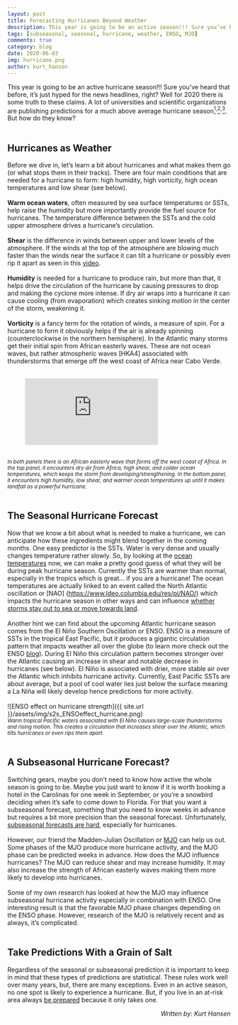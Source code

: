 ```yaml
---
layout: post
title: Forecasting Hurricanes Beyond Weather
description: This year is going to be an active season!!! Sure you’ve heard that before, it’s just hyped for the news headlines, right?
tags: [subseasonal, seasonal, hurricane, weather, ENSO, MJO]
comments: true
category: blog
date: 2020-06-03
img: hurricane.png
author: kurt_hansen
---
```


This year is going to be an active hurricane season!!! Sure you’ve heard that before, it’s just hyped for the news headlines, right? Well for 2020 there is some truth to these claims. A lot of universities and scientific organizations are publishing predictions for a much above average hurricane season[<sup>1</sup>](https://tropical.colostate.edu/media/sites/111/2020/04/2020-04.pdf)<sup>,</sup>[<sup>2</sup>](https://has.arizona.edu/sites/default/files/ua_tropical_cyclone_forecast_in_april_2020.pdf)<sup>,</sup>[<sup>3</sup>](https://www.noaa.gov/media-release/busy-atlantic-hurricane-season-predicted-for-2020). But how do they know?
<br><br>
<h2>Hurricanes as Weather</h2>

Before we dive in, let’s learn a bit about hurricanes and what makes them go (or what stops them in their tracks). There are four main conditions that are needed for a hurricane to form: high humidity, high vorticity, high ocean temperatures and low shear (see below). 
<br><br>
**Warm ocean waters**, often measured by sea surface temperatures or SSTs, help raise the humidity but more importantly provide the fuel source for hurricanes. The temperature difference between the SSTs and the cold upper atmosphere drives a hurricane’s circulation. 
<br><br>
**Shear** is the difference in winds between upper and lower levels of the atmosphere. If the winds at the top of the atmosphere are blowing much faster than the winds near the surface it can tilt a hurricane or possibly even rip it apart as seen in this [video](https://www.youtube.com/watch?v=Xph9W6C-KiM).
<br><br>
**Humidity** is needed for a hurricane to produce rain, but more than that, it helps drive the circulation of the hurricane by causing pressures to drop and making the cyclone more intense. If dry air wraps into a hurricane it can cause cooling (from evaporation) which creates sinking motion in the center of the storm, weakening it.
<br><br>
**Vorticity** is a fancy term for the rotation of winds, a measure of spin. For a hurricane to form it obviously helps if the air is already spinning (counterclockwise in the northern hemisphere). In the Atlantic many storms get their initial spin from African easterly waves. These are not ocean waves, but rather atmospheric waves [HKA4] associated with thunderstorms that emerge off the west coast of Africa near Cabo Verde. 
<br><br>
<!-- blank line -->
<figure class="video_container">
  <iframe src="https://drive.google.com/file/d/1AcwCniFhrCmHkf6e8TsgMtHRYUMiOU1Z/view?usp=sharing" frameborder="0" allowfullscreen="true"> </iframe>
</figure>
<!-- blank line -->
<br><sub><i>In both panels there is an African easterly wave that forms off the west coast of Africa. In the top panel, it encounters dry air from Africa, high shear, and colder ocean temperatures, which keeps the storm from developing/strengthening. In the bottom panel, it encounters high humidity, low shear, and warmer ocean temperatures up until it makes landfall as a powerful hurricane.</i></sub>
<br><br>
<h2>The Seasonal Hurricane Forecast</h2>

Now that we know a bit about what is needed to make a hurricane, we can anticipate how these ingredients might blend together in the coming months. One easy predictor is the SSTs. Water is very dense and usually changes temperature rather slowly. So, by looking at the [ocean temperatures](https://www.nhc.noaa.gov/tafb/atl_anom.gif) now, we can make a pretty good guess of what they will be during peak hurricane season. Currently the SSTs are warmer than normal, especially in the tropics which is great… if you are a hurricane! The ocean temperatures are actually linked to an event called the North Atlantic oscillation or [NAO] (https://www.ldeo.columbia.edu/res/pi/NAO/) which impacts the hurricane season in other ways and can influence [whether storms stay out to sea or move towards land](http://www.ccc-weather.com/page42/page8/page35/). 
<br><br>
Another hint we can find about the upcoming Atlantic hurricane season comes from the El Niño Southern Oscillation or ENSO. ENSO is a measure of SSTs in the tropical East Pacific, but it produces a gigantic circulation pattern that impacts weather all over the globe (to learn more check out the ENSO [blog](https://www.climate.gov/news-features/department/enso-blog)). During El Niño this circulation pattern becomes stronger over the Atlantic causing an increase in shear and notable decrease in hurricanes (see below). El Niño is associated with drier, more stable air over the Atlantic which inhibits hurricane activity. Currently, East Pacific SSTs are about average, but a pool of cool water lies just below the surface meaning a La Niña will likely develop hence predictions for more activity.
<br><br>
![ENSO effect on hurricane strength]({{ site.url }}/assets/img/s2s_ENSOeffect_hurricane.png)
<br><sub><i>Warm tropical Pacific waters associated with El Niño causes large-scale thunderstorms and rising motion. This creates a circulation that increases shear over the Atlantic, which tilts hurricanes or even rips them apart.</i></sub>
<br><br>
<h2>A Subseasonal Hurricane Forecast?</h2>

Switching gears, maybe you don’t need to know how active the whole season is going to be. Maybe you just want to know if it is worth booking a hotel in the Carolinas for one week in September, or you’re a snowbird deciding when it’s safe to come down to Florida. For that you want a subseasonal forecast, something that you need to know weeks in advance but requires a bit more precision than the seasonal forecast. Unfortunately, [subseasonal forecasts are hard](https://seasonedchaos.github.io/a-personality-test-for-our-climate-system-the-basis-for-forecasting-in-between/), especially for hurricanes.
<br><br>
However, our friend the Madden-Julian Oscillation or [MJO](https://seasonedchaos.github.io/What-Can-the-Tropics-Tell-Us-About-Next-Weeks-Weather/) can help us out. Some phases of the MJO produce more hurricane activity, and the MJO phase can be predicted weeks in advance. How does the MJO influence hurricanes? The MJO can reduce shear and may increase humidity. It may also increase the strength of African easterly waves making them more likely to develop into hurricanes. 
<br><br>
Some of my own research has looked at how the MJO may influence subseasonal hurricane activity especially in combination with ENSO.  One interesting result is that the favorable MJO phase changes depending on the ENSO phase. However, research of the MJO is relatively recent and as always, it’s complicated.
<br><br>
<h2>Take Predictions With a Grain of Salt</h2>
 
Regardless of the seasonal or subseasonal prediction it is important to keep in mind that these types of predictions are statistical. These rules work well over many years, but, there are many exceptions. Even in an active season, no one spot is likely to experience a hurricane. But, if you live in an at-risk area always [be prepared](https://www.nhc.noaa.gov/) because it only takes one.
<br>
<div style="text-align: right"><i> Written by: Kurt Hansen</i></div>

